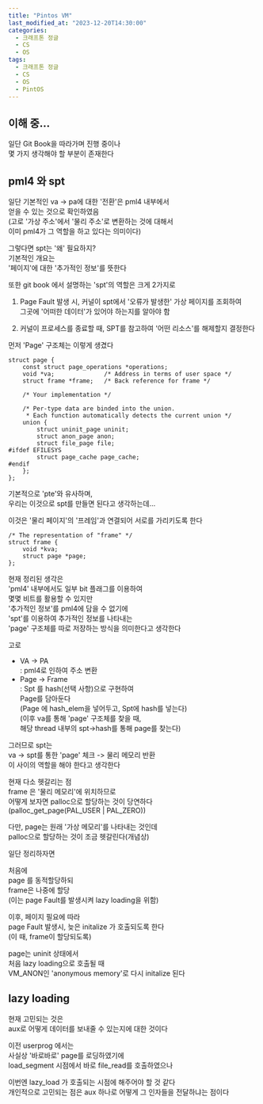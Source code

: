 ```yaml
---
title: "Pintos VM"
last_modified_at: "2023-12-20T14:30:00"
categories:
  - 크래프톤 정글
  - CS
  - OS
tags:
  - 크래프톤 정글
  - CS
  - OS
  - PintOS
---
```


## 이해 중...
 일단 Git Book을 따라가며 진행 중이나<br>
 몇 가지 생각해야 할 부분이 존재한다

## pml4 와 spt
 일단 기본적인 va -> pa에 대한 '전환'은 pml4 내부에서<br>
 얻을 수 있는 것으로 확인하였음<br>
 (고로 '가상 주소'에서 '물리 주소'로 변환하는 것에 대해서<br>
  이미 pml4가 그 역할을 하고 있다는 의미이다)<br>
 
 그렇다면 spt는 '왜' 필요하지?<br>
 기본적인 개요는<br>
 '페이지'에 대한 '추가적인 정보'를 뜻한다<br>

 또한 git book 에서 설명하는 'spt'의 역할은 크게 2가지로<br>
 1. Page Fault 발생 시, 커널이 spt에서 '오류가 발생한' 가상 페이지를 조회하여<br>
그곳에 '어떠한 데이터'가 있어야 하는지를 알아야 함

2. 커널이 프로세스를 종료할 때, SPT를 참고하여 '어떤 리소스'를 해제할지 결정한다

먼저 'Page' 구조체는 이렇게 생겼다<br>
```
struct page {
	const struct page_operations *operations;
	void *va;              /* Address in terms of user space */
	struct frame *frame;   /* Back reference for frame */

	/* Your implementation */

	/* Per-type data are binded into the union.
	 * Each function automatically detects the current union */
	union {
		struct uninit_page uninit;
		struct anon_page anon;
		struct file_page file;
#ifdef EFILESYS
		struct page_cache page_cache;
#endif
	};
};
```

기본적으로 'pte'와 유사하며,<br>
우리는 이것으로 spt를 만들면 된다고 생각하는데...<br>

이것은 '물리 페이지'의 '프레임'과 연결되어 서로를 가리키도록 한다<br>
```
/* The representation of "frame" */
struct frame {
	void *kva;
	struct page *page;
};
```

현재 정리된 생각은<br>
'pml4' 내부에서도 일부 bit 플래그를 이용하여<br>
몇몇 비트를 활용할 수 있지만<br>
'추가적인 정보'를 pml4에 담을 수 없기에<br>
'spt'를 이용하여 추가적인 정보를 나타내는<br>
'page' 구조체를 따로 저장하는 방식을 의미한다고 생각한다<br>

고로<br>
- VA -> PA<br>
  : pml4로 인하여 주소 변환 
- Page -> Frame<br>
  : Spt 를 hash(선택 사항)으로 구현하여<br>
    Page를 담아둔다<br>
    (Page 에 hash_elem을 넣어두고, Spt에 hash를 넣는다)<br>
    (이후 va를 통해 'page' 구조체를 찾을 때,<br>
     해당 thread 내부의 spt->hash를 통해 page를 찾는다)<br>

그러므로 spt는<br>
va -> spt를 통한 'page' 체크 -> 물리 메모리 반환<br>
이 사이의 역할을 해야 한다고 생각한다<br>

현재 다소 헷갈리는 점<br>
frame 은 '물리 메모리'에 위치하므로<br>
어떻게 보자면 palloc으로 할당하는 것이 당연하다<br>
(palloc_get_page(PAL_USER | PAL_ZERO))

다만, page는 원래 '가상 메모리'를 나타내는 것인데<br>
palloc으로 할당하는 것이 조금 헷갈린다(개념상)<br>

일단 정리하자면<br>

처음에<br>
page 를 동적할당하되<br>
frame은 나중에 할당<br>
(이는 page Fault를 발생시켜 lazy loading을 위함)<br>

이후, 페이지 필요에 따라<br>
page Fault 발생시, 늦은 initalize 가 호출되도록 한다<br>
(이 때, frame이 할당되도록)<br>

page는 uninit 상태에서<br>
처음 lazy loading으로 호출될 때<br>
VM_ANON인 'anonymous memory'로 다시 initalize 된다<br>

## lazy loading
현재 고민되는 것은<br>
aux로 어떻게 데이터를 보내줄 수 있는지에 대한 것이다<br>

이전 userprog 에서는<br>
사실상 '바로바로' page를 로딩하였기에<br>
load_segment 시점에서 바로 file_read를 호출하였으나<br>

이번엔 lazy_load 가 호출되는 시점에 해주어야 할 것 같다<br>
개인적으로 고민되는 점은 aux 하나로 어떻게 그 인자들을 전달하냐는 점이다<br>

